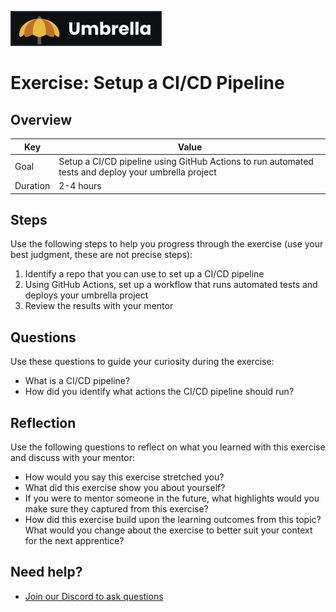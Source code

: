 <a href="../../overview/README.md#umbrella-project"><img src="../umbrella.svg" alt="Umbrella project"></a>

# Exercise: Setup a CI/CD Pipeline

## Overview

| Key | Value |
| --- | --- |
| Goal | Setup a CI/CD pipeline using GitHub Actions to run automated tests and deploy your umbrella project |
| Duration | 2-4 hours |


## Steps

Use the following steps to help you progress through the exercise (use your best judgment, these are not precise steps):

1. Identify a repo that you can use to set up a CI/CD pipeline
2. Using GitHub Actions, set up a workflow that runs automated tests and deploys your umbrella project
3. Review the results with your mentor

## Questions

Use these questions to guide your curiosity during the exercise:

- What is a CI/CD pipeline?
- How did you identify what actions the CI/CD pipeline should run?

## Reflection

Use the following questions to reflect on what you learned with this exercise and discuss with your mentor:

- How would you say this exercise stretched you? 
- What did this exercise show you about yourself?
- If you were to mentor someone in the future, what highlights would you make sure they captured from this exercise? 
- How did this exercise build upon the learning outcomes from this topic? What would you change about the exercise to better suit your context for the next apprentice?

## Need help?

- [Join our Discord to ask questions](https://discord.gg/bDVYvG3Czd)
